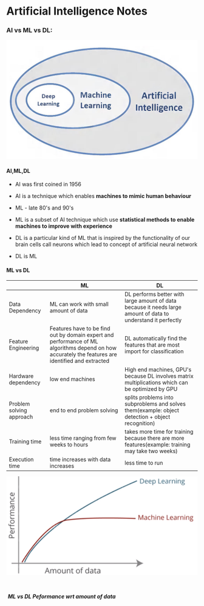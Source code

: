 # Artificial Intelligence Notes

### AI vs ML vs DL:

![](static/aivsmlvsdl.jpg)



#### AI,ML,DL

* AI was first coined in 1956

* AI is a technique which enables **machines to mimic human behaviour**

* ML - late 80's and 90's

* ML is a subset of AI technique which use **statistical methods to enable machines to improve with experience**

* DL is a particular kind of ML that is inspired by the functionality of our brain cells call neurons which lead to concept of artificial neural network

* DL is ML

	

#### ML vs DL

|                          | ML                                                           | DL                                                           |
| ------------------------ | ------------------------------------------------------------ | ------------------------------------------------------------ |
| Data Dependency          | ML can work with small amount of data                        | DL performs better with large amount of data because it needs large amount of data to understand it perfectly |
| Feature Engineering      | Features have to be find out by domain expert and performance of ML algorithms depend on how accurately the features are identified and extracted | DL automatically find the features that are most import for classification |
| Hardware dependency      | low end machines                                             | High end machines, GPU's because DL involves matrix multiplications which can be optimized by GPU |
| Problem solving approach | end to end problem solving                                   | splits problems into subproblems and solves them(example: object detection + object recognition) |
| Training time            | less time ranging from few weeks to hours                    | takes more time for training because there are more features(example: training may take two weeks) |
| Execution time           | time increases with data increases                           | less time to run                                             |



![mlvsdl_performance](static/mlvsdl_performance.png)

​                                       

​                                         ***ML vs DL Peformance wrt amount of data***







